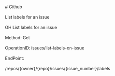 <br>#     Github</br>
<br>List labels for an issue</br>
<br>GH List labels for an issue</br>
<br>Method: Get</br>
<br>OperationID: issues/list-labels-on-issue</br>
<br>EndPoint:</br>
<br>/repos/{owner}/{repo}/issues/{issue_number}/labels</br>
